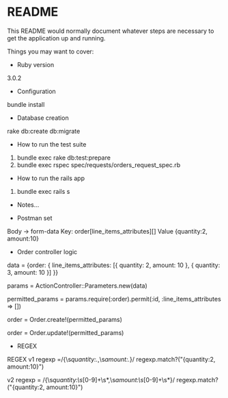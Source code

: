 # README

This README would normally document whatever steps are necessary to get the
application up and running.

Things you may want to cover:

* Ruby version

3.0.2

* Configuration

bundle install

* Database creation

rake db:create db:migrate

* How to run the test suite

1. bundle exec rake db:test:prepare
2. bundle exec rspec spec/requests/orders_request_spec.rb

* How to run the rails app

1. bundle exec rails s

* Notes...

* Postman set

Body -> form-data
Key: order[line_items_attributes][]
Value {quantity:2, amount:10}

* Order controller logic 

data = {order: { line_items_attributes: [{ quantity: 2, amount: 10 }, { quantity: 3, amount: 10 }] }}

params = ActionController::Parameters.new(data)

permitted_params = params.require(:order).permit(:id, :line_items_attributes => [])

order = Order.create!(permitted_params)

order = Order.update!(permitted_params)

* REGEX

REGEX 
v1
regexp =/\{\s*quantity:.*,\s*amount:.*}/
regexp.match?("{quantity:2, amount:10}")

v2
regexp = /\{\s*quantity:\s*[0-9]+\s*,\s*amount:\s*[0-9]+\s*}/
regexp.match?("{quantity:2, amount:10}")

